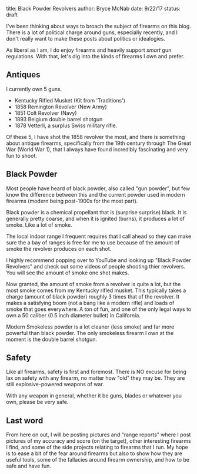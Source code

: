 title: Black Powder Revolvers
author: Bryce McNab
date: 9/22/17
status: draft

I've been thinking about ways to broach the subject of firearms on this blog. There is a lot of political charge around guns, especially recently, and I don't really want to make these posts about politics or idealogies. 

As liberal as I am, I do enjoy firearms and heavily support _smart_ gun regulations. With that, let's dig into the kinds of firearms I own and prefer.

## Antiques
I currently own 5 guns.
- Kentucky Rifled Musket (Kit from 'Traditions')
- 1858 Remington Revolver (New Army)
- 1851 Colt Revolver (Navy)
- 1893 Belgium double barrel shotgun
- 1878 Vetterli, a surplus Swiss military rifle.

Of these 5, I have shot the 1858 revolver the most, and there is something about antique firearms, specifically from the 19th century through The Great War (World War 1), that I always have found incredibly fascinating and very fun to shoot.

## Black Powder
Most people have heard of black powder, also called "gun powder", but few know the difference between this and the current powder used in modern firearms (modern being post-1900s for the most part). 

Black powder is a chemical propellant that is (surprise surprise) black. It is generally pretty coarse, and when it is ignited (burns), it produces a lot of smoke. Like a lot of smoke.

The local indoor range I frequent requires that I call ahead so they can make sure the a bay of ranges is free for me to use because of the amount of smoke the revolver produces on each shot.

I highly recommend popping over to YouTube and looking up "Black Powder Revolvers" and check out some videos of people shooting thier revolvers. You will see the amount of smoke one shot makes.

Now granted, the amount of smoke from a revolver is quite a lot, but the most smoke comes from my Kentucky rifled musket. This typically takes a charge (amount of black powder) roughly 3 times that of the revolver. It makes a satisfying boom (not a bang like a modern rifle) and loads of smoke that goes everywhere. A ton of fun, and one of the only legal ways to own a 50 caliber (0.5 inch diameter bullet) in California.

Modern Smokeless powder is a lot cleaner (less smoke) and far more powerful than black powder. The only smokeless firearm I own at the moment is the double barrel shotgun.

## Safety
Like all firearms, safety is first and foremost. There is NO excuse for being lax on safety with any firearm, no matter how "old" they may be. They are still explosive-powered weapons of war. 

With any weapon in general, whether it be guns, blades or whatever you own, please be very safe.

## Last word
From here on out, I will be posting pictures and "range reports" where I post pictures of my accuracy and score (on the target), other interesting firearms I find, and some of the side projects relating to firearms that I run. My hope is to ease a bit of the fear around firearms but also to show how they are useful tools, some of the fallacies around firearm ownership, and how to be safe and have fun.

